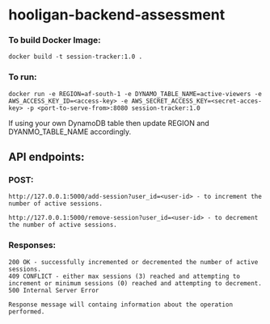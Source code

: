 # hooligan-backend-assessment

### To build Docker Image:
```
docker build -t session-tracker:1.0 .
```

### To run:
```
docker run -e REGION=af-south-1 -e DYNAMO_TABLE_NAME=active-viewers -e AWS_ACCESS_KEY_ID=<access-key> -e AWS_SECRET_ACCESS_KEY=<secret-acces-key> -p <port-to-serve-from>:8080 session-tracker:1.0
```

If using your own DynamoDB table then update REGION and DYANMO_TABLE_NAME accordingly.

## API endpoints:

### POST:
    http://127.0.0.1:5000/add-session?user_id=<user-id> - to increment the number of active sessions.

    http://127.0.0.1:5000/remove-session?user_id=<user-id> - to decrement the number of active sessions.


### Responses:
    200 OK - successfully incremented or decremented the number of active sessions.
    409 CONFLICT - either max sessions (3) reached and attempting to increment or minimum sessions (0) reached and attempting to decrement.
    500 Internal Server Error

    Response message will containg information about the operation performed.